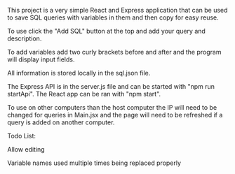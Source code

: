 This project is a very simple React and Express application that can be used to save SQL queries with variables in them and then copy for easy reuse.

To use click the "Add SQL" button at the top and add your query and description.

To add variables add two curly brackets before and after and the program will display input fields.

All information is stored locally in the sql.json file.

The Express API is in the server.js file and can be started with "npm run startApi".
The React app can be ran with "npm start".

To use on other computers than the host computer the IP will need to be changed for queries in Main.jsx and the page will need to be refreshed if a query is added on another computer.

Todo List:

Allow editing

Variable names used multiple times being replaced properly
